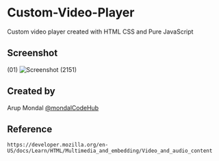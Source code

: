 # Custom-Video-Player
 Custom video player created with HTML CSS and Pure JavaScript



## Screenshot
(01)
![Screenshot (2151)](https://user-images.githubusercontent.com/88100576/201012022-8d138dbe-e313-4938-b324-d3bd756f5cff.png)

## Created by
Arup Mondal [@mondalCodeHub](https://www.github.com/mondalCodeHub)

## Reference 
 ``https://developer.mozilla.org/en-US/docs/Learn/HTML/Multimedia_and_embedding/Video_and_audio_content``
